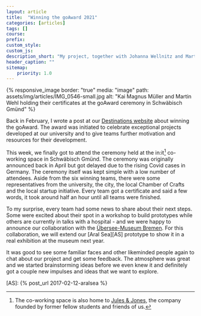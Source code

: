 ```yaml
---
layout: article
title:  "Winning the goAward 2021"
categories: [articles]
tags: []
course:
prefix: 
custom_style:
custom_js:
description_short: "My project, together with Johanna Wellnitz and Martin Wehl, won the goAward initiated by our University"
header_caption: ""
sitemap:
    priority: 1.0
---
```



{% responsive_image
border: "true"
media: "image"
path: assets/img/articles/IMG_0546-small.jpg
alt: "Kai Magnus Müller and Martin Wehl holding their certificates at the goAward ceremony in Schwäbisch Gmünd"
%}

Back in February, I wrote a post at our [Destinations website] about winning the goAward. The award was initiated to celebrate exceptional projects developed at our university and to give teams further motivation and resources for their development. 

This week, we finally got to attend the ceremony held at the in:it[^1] co-working space in Schwäbisch Gmünd. The ceremony was originally announced back in April but got delayed due to the rising Covid cases in Germany. The ceremony itself was kept simple with a low number of attendees. Aside from the six winning teams, there were some representatives from the university, the city, the local Chamber of Crafts and the local startup initiative. Every team got a certificate and said a few words, it took around half an hour until all teams were finished. 

To my surprise, every team had some news to share about their next steps. Some were excited about their spot in a workshop to build prototypes while others are currently in talks with a hospital - and we were happy to announce our collaboration with the [Übersee-Museum Bremen][ÜS]. For this collaboration, we will extend our [Aral Sea][AS] prototype to show it in a real exhibition at the museum next year. 

It was good to see some familiar faces and other likeminded people again to chat about our project and get some feedback. The atmosphere was great and we started brainstorming ideas before we even knew it and definitely got a couple new impulses and ideas that we want to explore. 


[^1]: The co-working space is also home to [Jules & Jones][JJ], the company founded by former fellow students and friends of us.


[JJ]: https://www.julesnjones.com
[Destinations website]: https://www.build-destinations.com
[ÜS]: https://www.uebersee-museum.de/
[AS]: {% post_url 2017-02-12-aralsea %}